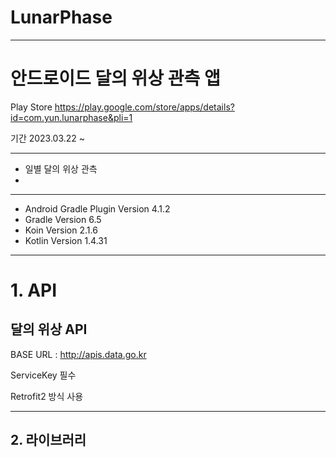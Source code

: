 # LunarPhase

---

# 안드로이드 달의 위상 관측 앱

Play Store https://play.google.com/store/apps/details?id=com.yun.lunarphase&pli=1

기간 2023.03.22 ~

---

- 일별 달의 위상 관측
- 
---

- Android Gradle Plugin Version 4.1.2
- Gradle Version 6.5
- Koin Version 2.1.6
- Kotlin Version 1.4.31 

---


# 1. API

## 달의 위상 API


BASE URL : http://apis.data.go.kr

ServiceKey 필수

Retrofit2 방식 사용



---

## 2. 라이브러리
